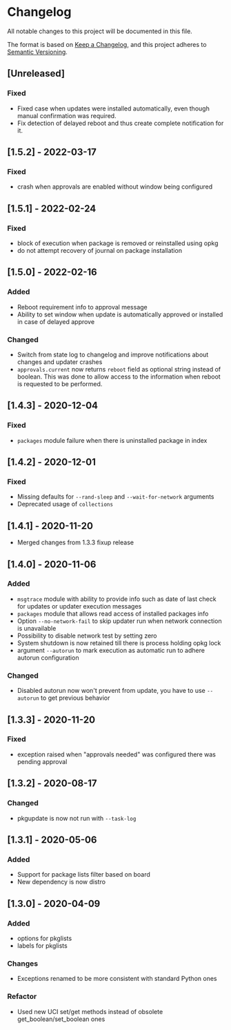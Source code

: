 # Changelog
All notable changes to this project will be documented in this file.

The format is based on [Keep a Changelog](https://keepachangelog.com/en/1.0.0/),
and this project adheres to [Semantic Versioning](https://semver.org/spec/v2.0.0.html).

## [Unreleased]
### Fixed
- Fixed case when updates were installed automatically, even though manual
  confirmation was required.
- Fix detection of delayed reboot and thus create complete notification for it.


## [1.5.2] - 2022-03-17
### Fixed
- crash when approvals are enabled without window being configured


## [1.5.1] - 2022-02-24
### Fixed
- block of execution when package is removed or reinstalled using opkg
- do not attempt recovery of journal on package installation


## [1.5.0] - 2022-02-16
### Added
- Reboot requirement info to approval message
- Ability to set window when update is automatically approved or installed in
  case of delayed approve

### Changed
- Switch from state log to changelog and improve notifications about changes and
  updater crashes
- `approvals.current` now returns `reboot` field as optional string instead of
  boolean. This was done to allow access to the information when reboot is
  requested to be performed.


## [1.4.3] - 2020-12-04
### Fixed
- `packages` module failure when there is uninstalled package in index


## [1.4.2] - 2020-12-01
### Fixed
- Missing defaults for `--rand-sleep` and `--wait-for-network` arguments
- Deprecated usage of `collections`


## [1.4.1] - 2020-11-20
- Merged changes from 1.3.3 fixup release


## [1.4.0] - 2020-11-06
### Added
- `msgtrace` module with ability to provide info such as date of last check for
  updates or updater execution messages
- `packages` module that allows read access of installed packages info
- Option `--no-network-fail` to skip updater run when network connection is
  unavailable
- Possibility to disable network test by setting zero
- System shutdown is now retained till there is process holding opkg lock
- argument `--autorun` to mark execution as automatic run to adhere autorun
  configuration

### Changed
- Disabled autorun now won't prevent from update, you have to use `--autorun` to
  get previous behavior


## [1.3.3] - 2020-11-20
### Fixed
- exception raised when "approvals needed" was configured there was pending
  approval

## [1.3.2] - 2020-08-17
### Changed
- pkgupdate is now not run with `--task-log`


## [1.3.1] - 2020-05-06
### Added
- Support for package lists filter based on board
- New dependency is now distro


## [1.3.0] - 2020-04-09
### Added
- options for pkglists
- labels for pkglists

### Changes
- Exceptions renamed to be more consistent with standard Python ones

### Refactor
- Used new UCI set/get methods instead of obsolete get_boolean/set_boolean ones
